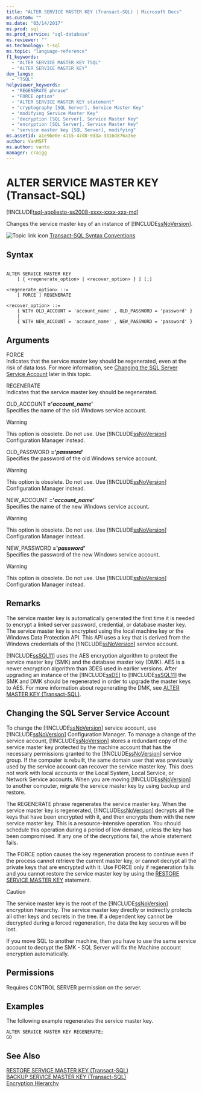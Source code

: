 ```yaml
---
title: "ALTER SERVICE MASTER KEY (Transact-SQL) | Microsoft Docs"
ms.custom: ""
ms.date: "03/14/2017"
ms.prod: sql
ms.prod_service: "sql-database"
ms.reviewer: ""
ms.technology: t-sql
ms.topic: "language-reference"
f1_keywords: 
  - "ALTER_SERVICE_MASTER_KEY_TSQL"
  - "ALTER SERVICE MASTER KEY"
dev_langs: 
  - "TSQL"
helpviewer_keywords: 
  - "REGENERATE phrase"
  - "FORCE option"
  - "ALTER SERVICE MASTER KEY statement"
  - "cryptography [SQL Server], Service Master Key"
  - "modifying Service Master Key"
  - "decryption [SQL Server], Service Master Key"
  - "encryption [SQL Server], Service Master Key"
  - "service master key [SQL Server], modifying"
ms.assetid: a1e9be0e-4115-47d8-9d3a-3316d876a35e
author: VanMSFT
ms.author: vanto
manager: craigg
---
```

# ALTER SERVICE MASTER KEY (Transact-SQL)
[!INCLUDE[tsql-appliesto-ss2008-xxxx-xxxx-xxx-md](../../includes/tsql-appliesto-ss2008-xxxx-xxxx-xxx-md.md)]

  Changes the service master key of an instance of [!INCLUDE[ssNoVersion](../../includes/ssnoversion-md.md)].  
  
 ![Topic link icon](../../database-engine/configure-windows/media/topic-link.gif "Topic link icon") [Transact-SQL Syntax Conventions](../../t-sql/language-elements/transact-sql-syntax-conventions-transact-sql.md)  
  
## Syntax  
  
```  
  
ALTER SERVICE MASTER KEY   
    [ { <regenerate_option> | <recover_option> } ] [;]  
  
<regenerate_option> ::=  
    [ FORCE ] REGENERATE  
  
<recover_option> ::=  
    { WITH OLD_ACCOUNT = 'account_name' , OLD_PASSWORD = 'password' }  
    |      
    { WITH NEW_ACCOUNT = 'account_name' , NEW_PASSWORD = 'password' }  
```  
  
## Arguments  
 FORCE  
 Indicates that the service master key should be regenerated, even at the risk of data loss. For more information, see [Changing the SQL Server Service Account](#_changing) later in this topic.  
  
 REGENERATE  
 Indicates that the service master key should be regenerated.  
  
 OLD_ACCOUNT **='***account_name***'**  
 Specifies the name of the old Windows service account.  
  
> [!WARNING]  
>  This option is obsolete. Do not use. Use [!INCLUDE[ssNoVersion](../../includes/ssnoversion-md.md)] Configuration Manager instead.  
  
 OLD_PASSWORD **='***password***'**  
 Specifies the password of the old Windows service account.  
  
> [!WARNING]  
>  This option is obsolete. Do not use. Use [!INCLUDE[ssNoVersion](../../includes/ssnoversion-md.md)] Configuration Manager instead.  
  
 NEW_ACCOUNT **='***account_name***'**  
 Specifies the name of the new Windows service account.  
  
> [!WARNING]  
>  This option is obsolete. Do not use. Use [!INCLUDE[ssNoVersion](../../includes/ssnoversion-md.md)] Configuration Manager instead.  
  
 NEW_PASSWORD **='***password***'**  
 Specifies the password of the new Windows service account.  
  
> [!WARNING]  
>  This option is obsolete. Do not use. Use [!INCLUDE[ssNoVersion](../../includes/ssnoversion-md.md)] Configuration Manager instead.  
  
## Remarks  
 The service master key is automatically generated the first time it is needed to encrypt a linked server password, credential, or database master key. The service master key is encrypted using the local machine key or the Windows Data Protection API. This API uses a key that is derived from the Windows credentials of the [!INCLUDE[ssNoVersion](../../includes/ssnoversion-md.md)] service account.  
  
 [!INCLUDE[ssSQL11](../../includes/sssql11-md.md)] uses the AES encryption algorithm to protect the service master key (SMK) and the database master key (DMK). AES is a newer encryption algorithm than 3DES used in earlier versions. After upgrading an instance of the [!INCLUDE[ssDE](../../includes/ssde-md.md)] to [!INCLUDE[ssSQL11](../../includes/sssql11-md.md)] the SMK and DMK should be regenerated in order to upgrade the master keys to AES. For more information about regenerating the DMK, see [ALTER MASTER KEY &#40;Transact-SQL&#41;](../../t-sql/statements/alter-master-key-transact-sql.md).  
  
##  <a name="_changing"></a> Changing the SQL Server Service Account  
 To change the [!INCLUDE[ssNoVersion](../../includes/ssnoversion-md.md)] service account, use [!INCLUDE[ssNoVersion](../../includes/ssnoversion-md.md)] Configuration Manager. To manage a change of the service account, [!INCLUDE[ssNoVersion](../../includes/ssnoversion-md.md)] stores a redundant copy of the service master key protected by the machine account that has the necessary permissions granted to the [!INCLUDE[ssNoVersion](../../includes/ssnoversion-md.md)] service group. If the computer is rebuilt, the same domain user that was previously used by the service account can recover the service master key. This does not work with local accounts or the Local System, Local Service, or Network Service accounts. When you are moving [!INCLUDE[ssNoVersion](../../includes/ssnoversion-md.md)] to another computer, migrate the service master key by using backup and restore.  
  
 The REGENERATE phrase regenerates the service master key. When the service master key is regenerated, [!INCLUDE[ssNoVersion](../../includes/ssnoversion-md.md)] decrypts all the keys that have been encrypted with it, and then encrypts them with the new service master key. This is a resource-intensive operation. You should schedule this operation during a period of low demand, unless the key has been compromised. If any one of the decryptions fail, the whole statement fails.  
  
 The FORCE option causes the key regeneration process to continue even if the process cannot retrieve the current master key, or cannot decrypt all the private keys that are encrypted with it. Use FORCE only if regeneration fails and you cannot restore the service master key by using the [RESTORE SERVICE MASTER KEY](../../t-sql/statements/restore-service-master-key-transact-sql.md) statement.  
  
> [!CAUTION]  
>  The service master key is the root of the [!INCLUDE[ssNoVersion](../../includes/ssnoversion-md.md)] encryption hierarchy. The service master key directly or indirectly protects all other keys and secrets in the tree. If a dependent key cannot be decrypted during a forced regeneration, the data the key secures will be lost.  
  
 If you move SQL to another machine, then you have to use the same service account to decrypt the SMK - SQL Server will fix the Machine account encryption automatically.  
  
## Permissions  
 Requires CONTROL SERVER permission on the server.  
  
## Examples  
 The following example regenerates the service master key.  
  
```  
ALTER SERVICE MASTER KEY REGENERATE;  
GO  
```  
  
## See Also  
 [RESTORE SERVICE MASTER KEY &#40;Transact-SQL&#41;](../../t-sql/statements/restore-service-master-key-transact-sql.md)   
 [BACKUP SERVICE MASTER KEY &#40;Transact-SQL&#41;](../../t-sql/statements/backup-service-master-key-transact-sql.md)   
 [Encryption Hierarchy](../../relational-databases/security/encryption/encryption-hierarchy.md)  
  
  
